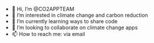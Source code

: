 - 👋 Hi, I’m @CO2APPTEAM
- 👀 I’m interested in climate change and carbon reduction
- 🌱 I’m currently learning ways to share code
- 💞️ I’m looking to collaborate on climate change apps
- 📫 How to reach me: via email

<!---
CO2APPTEAM/CO2APPTEAM is a ✨ special ✨ repository because its `README.md` (this file) appears on your GitHub profile.
You can click the Preview link to take a look at your changes.
--->
